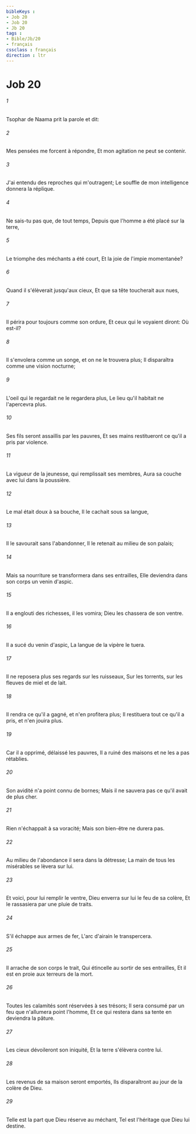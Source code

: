 ```yaml
---
bibleKeys : 
- Job 20
- Job 20
- Jb 20
tags : 
- Bible/Jb/20
- français
cssclass : français
direction : ltr
---
```


# Job 20

###### 1
Tsophar de Naama prit la parole et dit:
###### 2
Mes pensées me forcent à répondre, Et mon agitation ne peut se contenir.
###### 3
J'ai entendu des reproches qui m'outragent; Le souffle de mon intelligence donnera la réplique.
###### 4
Ne sais-tu pas que, de tout temps, Depuis que l'homme a été placé sur la terre,
###### 5
Le triomphe des méchants a été court, Et la joie de l'impie momentanée?
###### 6
Quand il s'élèverait jusqu'aux cieux, Et que sa tête toucherait aux nues,
###### 7
Il périra pour toujours comme son ordure, Et ceux qui le voyaient diront: Où est-il?
###### 8
Il s'envolera comme un songe, et on ne le trouvera plus; Il disparaîtra comme une vision nocturne;
###### 9
L'oeil qui le regardait ne le regardera plus, Le lieu qu'il habitait ne l'apercevra plus.
###### 10
Ses fils seront assaillis par les pauvres, Et ses mains restitueront ce qu'il a pris par violence.
###### 11
La vigueur de la jeunesse, qui remplissait ses membres, Aura sa couche avec lui dans la poussière.
###### 12
Le mal était doux à sa bouche, Il le cachait sous sa langue,
###### 13
Il le savourait sans l'abandonner, Il le retenait au milieu de son palais;
###### 14
Mais sa nourriture se transformera dans ses entrailles, Elle deviendra dans son corps un venin d'aspic.
###### 15
Il a englouti des richesses, il les vomira; Dieu les chassera de son ventre.
###### 16
Il a sucé du venin d'aspic, La langue de la vipère le tuera.
###### 17
Il ne reposera plus ses regards sur les ruisseaux, Sur les torrents, sur les fleuves de miel et de lait.
###### 18
Il rendra ce qu'il a gagné, et n'en profitera plus; Il restituera tout ce qu'il a pris, et n'en jouira plus.
###### 19
Car il a opprimé, délaissé les pauvres, Il a ruiné des maisons et ne les a pas rétablies.
###### 20
Son avidité n'a point connu de bornes; Mais il ne sauvera pas ce qu'il avait de plus cher.
###### 21
Rien n'échappait à sa voracité; Mais son bien-être ne durera pas.
###### 22
Au milieu de l'abondance il sera dans la détresse; La main de tous les misérables se lèvera sur lui.
###### 23
Et voici, pour lui remplir le ventre, Dieu enverra sur lui le feu de sa colère, Et le rassasiera par une pluie de traits.
###### 24
S'il échappe aux armes de fer, L'arc d'airain le transpercera.
###### 25
Il arrache de son corps le trait, Qui étincelle au sortir de ses entrailles, Et il est en proie aux terreurs de la mort.
###### 26
Toutes les calamités sont réservées à ses trésors; Il sera consumé par un feu que n'allumera point l'homme, Et ce qui restera dans sa tente en deviendra la pâture.
###### 27
Les cieux dévoileront son iniquité, Et la terre s'élèvera contre lui.
###### 28
Les revenus de sa maison seront emportés, Ils disparaîtront au jour de la colère de Dieu.
###### 29
Telle est la part que Dieu réserve au méchant, Tel est l'héritage que Dieu lui destine.
